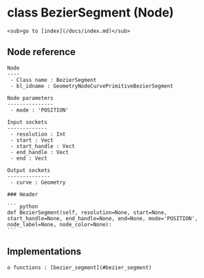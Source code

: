 # class BezierSegment (Node)

    <sub>go to [index](/docs/index.md)</sub>
    
## Node reference

    Node
    ----
     - Class name : BezierSegment
     - bl_idname : GeometryNodeCurvePrimitiveBezierSegment
    
    Node parameters
    ---------------
     - mode : 'POSITION'
    
    Input sockets
    -------------
     - resolution : Int
     - start : Vect
     - start_handle : Vect
     - end_handle : Vect
     - end : Vect
    
    Output sockets
    --------------
     - curve : Geometry
    
    ### Header

    ``` python
    def BezierSegment(self, resolution=None, start=None, start_handle=None, end_handle=None, end=None, mode='POSITION', node_label=None, node_color=None):
    ```
    
## Implementations

    o functions : [bezier_segment](#bezier_segment)
    
    